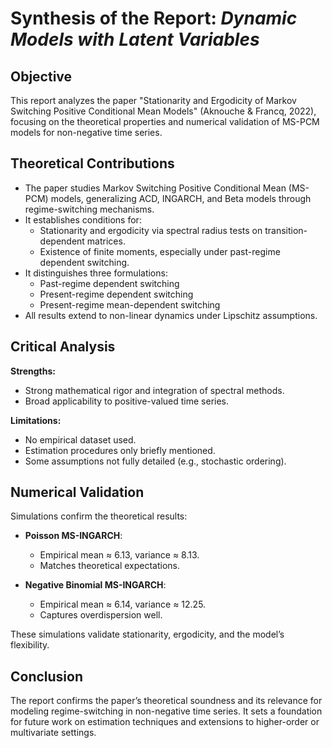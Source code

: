 # Synthesis of the Report: *Dynamic Models with Latent Variables*

## Objective
This report analyzes the paper "Stationarity and Ergodicity of Markov Switching Positive Conditional Mean Models" (Aknouche & Francq, 2022), focusing on the theoretical properties and numerical validation of MS-PCM models for non-negative time series.

## Theoretical Contributions

- The paper studies Markov Switching Positive Conditional Mean (MS-PCM) models, generalizing ACD, INGARCH, and Beta models through regime-switching mechanisms.
- It establishes conditions for:
  - Stationarity and ergodicity via spectral radius tests on transition-dependent matrices.
  - Existence of finite moments, especially under past-regime dependent switching.
- It distinguishes three formulations:
  - Past-regime dependent switching
  - Present-regime dependent switching
  - Present-regime mean-dependent switching
- All results extend to non-linear dynamics under Lipschitz assumptions.

## Critical Analysis

**Strengths:**
- Strong mathematical rigor and integration of spectral methods.
- Broad applicability to positive-valued time series.

**Limitations:**
- No empirical dataset used.
- Estimation procedures only briefly mentioned.
- Some assumptions not fully detailed (e.g., stochastic ordering).

## Numerical Validation

Simulations confirm the theoretical results:

- **Poisson MS-INGARCH**:
  - Empirical mean ≈ 6.13, variance ≈ 8.13.
  - Matches theoretical expectations.

- **Negative Binomial MS-INGARCH**:
  - Empirical mean ≈ 6.14, variance ≈ 12.25.
  - Captures overdispersion well.

These simulations validate stationarity, ergodicity, and the model’s flexibility.

## Conclusion

The report confirms the paper’s theoretical soundness and its relevance for modeling regime-switching in non-negative time series. It sets a foundation for future work on estimation techniques and extensions to higher-order or multivariate settings.
